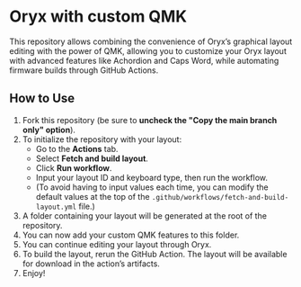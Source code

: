 # Oryx with custom QMK

This repository allows combining the convenience of Oryx’s graphical layout editing with the power of QMK, allowing you to customize your Oryx layout with advanced features like Achordion and Caps Word, while automating firmware builds through GitHub Actions.

## How to Use

1. Fork this repository (be sure to **uncheck the "Copy the main branch only" option**).
2. To initialize the repository with your layout:
   - Go to the **Actions** tab.
   - Select **Fetch and build layout**.
   - Click **Run workflow**.
   - Input your layout ID and keyboard type, then run the workflow.
   - (To avoid having to input values each time, you can modify the default values at the top of the `.github/workflows/fetch-and-build-layout.yml` file.)
3. A folder containing your layout will be generated at the root of the repository.
4. You can now add your custom QMK features to this folder.
5. You can continue editing your layout through Oryx.
6. To build the layout, rerun the GitHub Action. The layout will be available for download in the action’s artifacts.
7. Enjoy!
